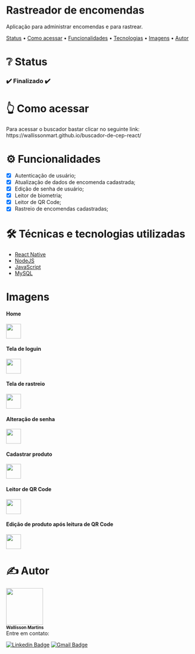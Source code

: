 <h1 align="left">Rastreador de encomendas</h1>
<p align="left">Aplicação para administrar encomendas e para rastrear.</p>

<p align="left">
 <a href="#status">Status</a> •
 <a href="#acessar">Como acessar</a> •
 <a href="#funcionalidades">Funcionalidades</a> • 
 <a href="#tecnologias">Tecnologias</a> •
 <a href="#imgs">Imagens</a> •
 <a href="#autor">Autor</a>
</p>

<h1 align="left" id="status">❔ Status</h1>

<h3 align="left"> 
  ✔️ Finalizado ✔️
</h3>

<h1 align="left" id="acessar">👆 Como acessar</h1>
Para acessar o buscador bastar clicar no seguinte link: https://wallissonmart.github.io/buscador-de-cep-react/

<h1 align="left" id="funcionalidades">⚙️ Funcionalidades</h1>

- [x] Autenticação de usuário;
- [x] Atualização de dados de encomenda cadastrada;
- [x] Edição de senha de usuário;
- [x] Leitor de biometria;
- [x] Leitor de QR Code;
- [x] Rastreio de encomendas cadastradas;

<h1 align="left" id="tecnologias">🛠️ Técnicas e tecnologias utilizadas</h1>

- [React Native](https://reactnative.dev/docs/getting-started)
- [NodeJS](https://nodejs.org/en/docs/)
- [JavaScript](https://developer.mozilla.org/pt-BR/docs/Web/JavaScript)
- [MySQL](https://dev.mysql.com/doc/)

<h1 align="left" id="imgs">Imagens</h1>

<h4 align="left">Home</h4>
<img src="https://user-images.githubusercontent.com/93344198/151682749-b83d8fee-8fe2-43e1-9c5e-d084b7dc24fe.jpg" width="40" height="40" />

<h4 align="left">Tela de loguin</h4>
<img src="https://user-images.githubusercontent.com/93344198/151682756-946135fb-ffe3-4860-b767-28e0665320b3.jpg" width="40" height="40" />

<h4 align="left">Tela de rastreio</h4>
<img src="https://user-images.githubusercontent.com/93344198/151682755-d3a55d66-4c0b-43db-9d47-88504ea039d8.jpg" width="40" height="40" />

<h4 align="left">Alteração de senha</h4>
<img src="https://user-images.githubusercontent.com/93344198/151682758-1b9ac670-19dc-45e1-add3-926d0215eed2.jpg" width="40" height="40" />

<h4 align="left">Cadastrar produto</h4>
<img src="https://user-images.githubusercontent.com/93344198/151682762-255728ee-2fb6-4dea-975e-fd1d985ee109.jpg" width="40" height="40" />

<h4 align="left">Leitor de QR Code</h4>
<img src="https://user-images.githubusercontent.com/93344198/151682764-2a9510ee-3e01-465d-a04a-276643b607e5.jpg" width="40" height="40" />

<h4 align="left">Edição de produto após leitura de QR Code</h4>
<img src="https://user-images.githubusercontent.com/93344198/151682763-53d38cc2-7f33-41bb-925b-3039ac50bc01.jpg" width="40" height="40" />

<h1 align="left" id="autor">✍️ Autor</h1>
<a href="https://github.com/wallissonmart">
 <img src="https://avatars.githubusercontent.com/u/93344198?s=400&u=efc1c28e0cfb7b7e29bdf3ac50a79d0ddcf8b467&v=4" width="100px;" alt=""/>
 <br/>
 <sub><b>Wallisson Martins</b></sub></a>
<br/>
Entre em contato:
 
[![Linkedin Badge](https://img.shields.io/badge/-Wallisson-blue?style=flat-square&logo=Linkedin&logoColor=white&link=https://www.linkedin.com/in/wallisson-martins-/)](https://www.linkedin.com/in/wallisson-martins-/) 
[![Gmail Badge](https://img.shields.io/badge/-wallissonmartins37@gmail.com-c14438?style=flat-square&logo=Gmail&logoColor=white&link=mailto:wallissonmartins37@gmail.com)](mailto:wallissonmartins37@gmail.com)


